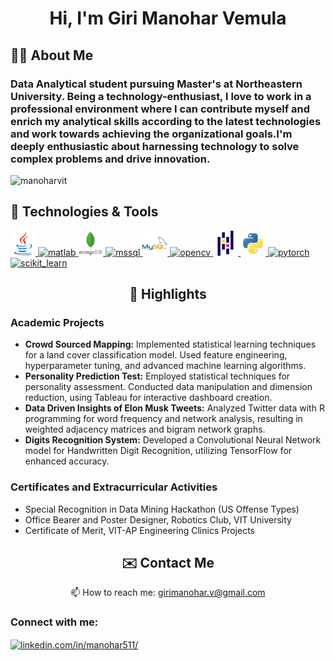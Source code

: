 <h1 align="center">Hi, I'm Giri Manohar Vemula</h1>
<h2>👨‍💻 About Me</h2>
<h3>Data Analytical student pursuing Master's at Northeastern University. Being a technology-enthusiast, I love to work in a professional environment where I can contribute myself and enrich my analytical skills according to the latest technologies and work towards achieving the organizational goals.I'm deeply enthusiastic about harnessing technology to solve complex problems and drive innovation. </h3>

<p> 
  <img src="https://komarev.com/ghpvc/?username=manoharvit&label=Profile%20views&color=0e75b6&style=flat" alt="manoharvit" />
</p>


<h2>🔧 Technologies & Tools</h2>
<p align="left"> <a href="https://www.java.com" target="_blank" rel="noreferrer"> <img src="https://raw.githubusercontent.com/devicons/devicon/master/icons/java/java-original.svg" alt="java" width="40" height="40"/> </a> <a href="https://www.mathworks.com/" target="_blank" rel="noreferrer"> <img src="https://upload.wikimedia.org/wikipedia/commons/2/21/Matlab_Logo.png" alt="matlab" width="40" height="40"/> </a> <a href="https://www.mongodb.com/" target="_blank" rel="noreferrer"> <img src="https://raw.githubusercontent.com/devicons/devicon/master/icons/mongodb/mongodb-original-wordmark.svg" alt="mongodb" width="40" height="40"/> </a> <a href="https://www.microsoft.com/en-us/sql-server" target="_blank" rel="noreferrer"> <img src="https://www.svgrepo.com/show/303229/microsoft-sql-server-logo.svg" alt="mssql" width="40" height="40"/> </a> <a href="https://www.mysql.com/" target="_blank" rel="noreferrer"> <img src="https://raw.githubusercontent.com/devicons/devicon/master/icons/mysql/mysql-original-wordmark.svg" alt="mysql" width="40" height="40"/> </a> <a href="https://opencv.org/" target="_blank" rel="noreferrer"> <img src="https://www.vectorlogo.zone/logos/opencv/opencv-icon.svg" alt="opencv" width="40" height="40"/> </a> <a href="https://pandas.pydata.org/" target="_blank" rel="noreferrer"> <img src="https://raw.githubusercontent.com/devicons/devicon/2ae2a900d2f041da66e950e4d48052658d850630/icons/pandas/pandas-original.svg" alt="pandas" width="40" height="40"/> </a> <a href="https://www.python.org" target="_blank" rel="noreferrer"> <img src="https://raw.githubusercontent.com/devicons/devicon/master/icons/python/python-original.svg" alt="python" width="40" height="40"/> </a> <a href="https://pytorch.org/" target="_blank" rel="noreferrer"> <img src="https://www.vectorlogo.zone/logos/pytorch/pytorch-icon.svg" alt="pytorch" width="40" height="40"/> </a> <a href="https://scikit-learn.org/" target="_blank" rel="noreferrer"> <img src="https://upload.wikimedia.org/wikipedia/commons/0/05/Scikit_learn_logo_small.svg" alt="scikit_learn" width="40" height="40"/> </a> 
                                                                                                                                            <h2 align="center">🌟 Highlights</h2>
 <h3 align="left">Academic Projects</h3>
<ul>
  <li><b>Crowd Sourced Mapping:</b> Implemented statistical learning techniques for a land cover classification model. Used feature engineering, hyperparameter tuning, and advanced machine learning algorithms.</li>
  <li><b>Personality Prediction Test:</b> Employed statistical techniques for personality assessment. Conducted data manipulation and dimension reduction, using Tableau for interactive dashboard creation.</li>
  <li><b>Data Driven Insights of Elon Musk Tweets:</b> Analyzed Twitter data with R programming for word frequency and network analysis, resulting in weighted adjacency matrices and bigram network graphs.</li>
  <li><b>Digits Recognition System:</b> Developed a Convolutional Neural Network model for Handwritten Digit Recognition, utilizing TensorFlow for enhanced accuracy.</li>
</ul>

<h3 align="left">Certificates and Extracurricular Activities</h3>
<ul>
  <li>Special Recognition in Data Mining Hackathon (US Offense Types)</li>
  <li>Office Bearer and Poster Designer, Robotics Club, VIT University</li>
  <li>Certificate of Merit, VIT-AP Engineering Clinics Projects</li>
</ul>

<h2 align="center">✉️ Contact Me</h2>
<p align="center">
  📫 How to reach me: <a href="mailto:girimanohar.v@gmail.com">girimanohar.v@gmail.com</a>
</p>
<h3 align="left">Connect with me:</h3>
<p align="left">
<a href="https://linkedin.com/in/linkedin.com/in/manohar511/" target="blank"><img align="center" src="https://raw.githubusercontent.com/rahuldkjain/github-profile-readme-generator/master/src/images/icons/Social/linked-in-alt.svg" alt="linkedin.com/in/manohar511/" height="30" width="40" /></a>
</p>
